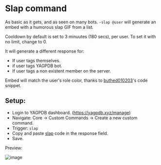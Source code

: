 # Slap command
As basic as it gets, and as seen on many bots. `-slap @user` will generate an embed with a humorous slap GIF from a list.

Cooldown by default is set to 3 minuutes (180 secs), per user. To set it with no limit, change to 0.

It will generate a different response for:
- If user tags themselves.
- if user tags YAGPDB bot.
- If user tags a non existent member on the server.

Embed will match the user's role color, thanks to [buthed010203](https://yagpdb-cc.github.io/code-snippets/get-username-color)'s code snippet.

## Setup:
- Login to YAGPDB dashboard. (https://yagpdb.xyz/manage)
- Navigate: Core -> Custom Commands -> Create a new custom command.
- Trigger: `slap`
- Copy and paste [slap](https://github.com/Samillion/yagpdb-slap/blob/main/slap.go) code in the response field.
- Save.

Preview:

![image](https://user-images.githubusercontent.com/17427046/218953630-ff236c9c-fcfd-4c86-be50-e9038886389b.png)
